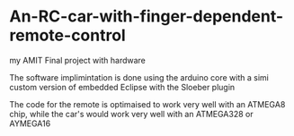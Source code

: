 # An-RC-car-with-finger-dependent-remote-control
my AMIT Final project with hardware

The software implimintation is done using the arduino core with a simi custom version of embedded Eclipse with the Sloeber plugin

The code for the remote is optimaised to work very well with an ATMEGA8 chip, while the car's would work very well with an ATMEGA328 or AYMEGA16
